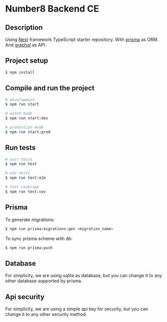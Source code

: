 # Number8 Backend CE

## Description

Using [Nest](https://github.com/nestjs/nest) framework TypeScript starter repository.
With [prisma](https://www.prisma.io/) as ORM.
And [graphql](https://graphql.org/) as API.

## Project setup

```bash
$ npm install
```

## Compile and run the project

```bash
# development
$ npm run start

# watch mode
$ npm run start:dev

# production mode
$ npm run start:prod
```

## Run tests

```bash
# unit tests
$ npm run test

# e2e tests
$ npm run test:e2e

# test coverage
$ npm run test:cov
```

## Prisma

To generate migrations:

```bash
$ npm run prisma:migrations:gen <migration_name>
```

To sync prisma scheme with db:

```bash
$ npm run prisma:push
```

## Database
For simplicity, we are using sqlite as database, but you can change it to any other database supported by prisma.

## Api security

For simplicity, we are using a simple api key for security, but you can change it to any other security method.